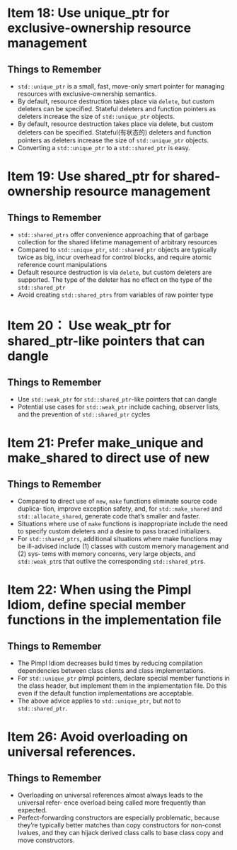 # Item 18: Use unique_ptr for exclusive-ownership resource management
## Things to Remember
* `std::unique_ptr` is a small, fast, move-only smart pointer for managing
resources with exclusive-ownership semantics.
* By default, resource destruction takes place via `delete`, but custom deleters
can be specified. Stateful deleters and function pointers as deleters increase the
size of `std::unique_ptr` objects.
* By default, resource destruction takes place via delete, but custom deleters
can be specified. Stateful(有状态的) deleters and function pointers as deleters increase the
size of `std::unique_ptr` objects.
* Converting a `std::unique_ptr` to a `std::shared_ptr` is easy.

# Item 19: Use shared_ptr for shared-ownership resource management
## Things to Remember
* `std::shared_ptrs` offer convenience approaching that of garbage collection
for the shared lifetime management of arbitrary resources
* Compared to `std::unique_ptr`, `std::shared_ptr` objects are typically
twice as big, incur overhead for control blocks, and require atomic reference
count manipulations
* Default resource destruction is via `delete`, but custom deleters are supported.
The type of the deleter has no effect on the type of the `std::shared_ptr`
* Avoid creating `std::shared_ptrs` from variables of raw pointer type

# Item 20： Use weak_ptr for shared_ptr-like pointers that can dangle
## Things to Remember
* Use `std::weak_ptr` for `std::shared_ptr`-like pointers that can dangle
* Potential use cases for `std::weak_ptr` include caching, observer lists, and the
prevention of `std::shared_ptr` cycles

# Item 21: Prefer make_unique and make_shared to direct use of new
## Things to Remember
* Compared to direct use of `new`, `make` functions eliminate source code duplica‐
tion, improve exception safety, and, for `std::make_shared` and `std::allocate_shared`,
generate code that’s smaller and faster.
* Situations where use of `make` functions is inappropriate include the need to
specify custom deleters and a desire to pass braced initializers.
* For `std::shared_ptrs`, additional situations where make functions may be
ill-advised include (1) classes with custom memory management and (2) sys‐
tems with memory concerns, very large objects, and `std::weak_pt`rs that
outlive the corresponding `std::shared_ptr`s.

# Item 22: When using the Pimpl Idiom, define special member functions in the implementation file
## Things to Remember
* The Pimpl Idiom decreases build times by reducing compilation dependencies
between class clients and class implementations.
* For `std::unique_ptr` pImpl pointers, declare special member functions in
the class header, but implement them in the implementation file. Do this even
if the default function implementations are acceptable.
* The above advice applies to `std::unique_ptr`, but not to `std::shared_ptr`.

# Item 26: Avoid overloading on universal references.
## Things to Remember
* Overloading on universal references almost always leads to the universal refer‐
ence overload being called more frequently than expected.
* Perfect-forwarding constructors are especially problematic, because they’re
typically better matches than copy constructors for non-const lvalues, and
they can hijack derived class calls to base class copy and move constructors.